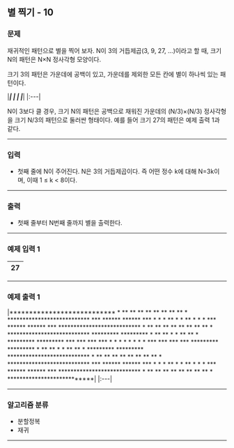 별 찍기 - 10
-------------
### 문제

재귀적인 패턴으로 별을 찍어 보자. N이 3의 거듭제곱(3, 9, 27, ...)이라고 할 때, 크기 N의 패턴은 N×N 정사각형 모양이다.

크기 3의 패턴은 가운데에 공백이 있고, 가운데를 제외한 모든 칸에 별이 하나씩 있는 패턴이다.

|***|
|* *|
|***|
|:---|

N이 3보다 클 경우, 크기 N의 패턴은 공백으로 채워진 가운데의 (N/3)×(N/3) 정사각형을 크기 N/3의 패턴으로 둘러싼 형태이다. 예를 들어 크기 27의 패턴은 예제 출력 1과 같다.

- - -

### 입력
* 첫째 줄에 N이 주어진다. N은 3의 거듭제곱이다. 즉 어떤 정수 k에 대해 N=3k이며, 이때 1 ≤ k < 8이다.

- - -

### 출력
* 첫째 줄부터 N번째 줄까지 별을 출력한다.

- - -

### 예제 입력 1
|27|
|:---|

- - -

### 예제 출력 1
|\*\*\*\*\*\*\*\*\*\*\*\*\*\*\*\*\*\*\*\*\*\*\*\*\*\*\*
\* \*\* \*\* \*\* \*\* \*\* \*\* \*\* \*\* \*
\*\*\*\*\*\*\*\*\*\*\*\*\*\*\*\*\*\*\*\*\*\*\*\*\*\*\*
\*\*\*   \*\*\*\*\*\*   \*\*\*\*\*\*   \*\*\*
\* \*   \* \*\* \*   \* \*\* \*   \* \*
\*\*\*   \*\*\*\*\*\*   \*\*\*\*\*\*   \*\*\*
\*\*\*\*\*\*\*\*\*\*\*\*\*\*\*\*\*\*\*\*\*\*\*\*\*\*\*
\* \*\* \*\* \*\* \*\* \*\* \*\* \*\* \*\* \*
\*\*\*\*\*\*\*\*\*\*\*\*\*\*\*\*\*\*\*\*\*\*\*\*\*\*\*
\*\*\*\*\*\*\*\*\*         \*\*\*\*\*\*\*\*\*
\* \*\* \*\* \*         \* \*\* \*\* \*
\*\*\*\*\*\*\*\*\*         \*\*\*\*\*\*\*\*\*
\*\*\*   \*\*\*         \*\*\*   \*\*\*
\* \*   \* \*         \* \*   \* \*
\*\*\*   \*\*\*         \*\*\*   \*\*\*
\*\*\*\*\*\*\*\*\*         \*\*\*\*\*\*\*\*\*
\* \*\* \*\* \*         \* \*\* \*\* \*
\*\*\*\*\*\*\*\*\*         \*\*\*\*\*\*\*\*\*
\*\*\*\*\*\*\*\*\*\*\*\*\*\*\*\*\*\*\*\*\*\*\*\*\*\*\*
\* \*\* \*\* \*\* \*\* \*\* \*\* \*\* \*\* \*
\*\*\*\*\*\*\*\*\*\*\*\*\*\*\*\*\*\*\*\*\*\*\*\*\*\*\*
\*\*\*   \*\*\*\*\*\*   \*\*\*\*\*\*   \*\*\*
\* \*   \* \*\* \*   \* \*\* \*   \* \*
\*\*\*   \*\*\*\*\*\*   \*\*\*\*\*\*   \*\*\*
\*\*\*\*\*\*\*\*\*\*\*\*\*\*\*\*\*\*\*\*\*\*\*\*\*\*\*
\* \*\* \*\* \*\* \*\* \*\* \*\* \*\* \*\* \*
\*\*\*\*\*\*\*\*\*\*\*\*\*\*\*\*\*\*\*\*\*\*\*\*\*\*\*|
|:---|

- - -

### 알고리즘 분류
* 분할정복
* 재귀

- - -